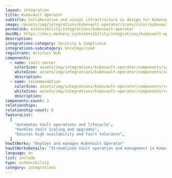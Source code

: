 ```yaml
---
layout: integration
title: Kubevault Operator
subtitle: Collaborative and visual infrastructure as design for Kubevault Operator
image: /assets/img/integrations/kubevault-operator/icons/color/kubevault-operator-color.svg
permalink: extensibility/integrations/kubevault-operator
docURL: https://docs.meshery.io/extensibility/integrations/kubevault-operator
description:
integrations-category: Security & Compliance
integrations-subcategory: Uncategorized
registrant: Artifact Hub
components:
  - name: vault-server
    colorIcon: assets/img/integrations/kubevault-operator/components/vault-server/icons/color/vault-server-color.svg
    whiteIcon: assets/img/integrations/kubevault-operator/components/vault-server/icons/white/vault-server-white.svg
    description:
  - name: recommendation
    colorIcon: assets/img/integrations/kubevault-operator/components/recommendation/icons/color/recommendation-color.svg
    whiteIcon: assets/img/integrations/kubevault-operator/components/recommendation/icons/white/recommendation-white.svg
    description:
components-count: 2
relationships:
relationship-count: 0
featureList:
  [
    "Automates Vault operations and lifecycle",
    "Handles Vault scaling and upgrades",
    "Ensures high availability and fault tolerance",
  ]
howItWorks: "Deploys and manages KubeVault Operator"
howItWorksDetails: "Streamlined Vault operation and management in Kubernetes"
language: en
list: include
type: extensibility
category: integrations
---
```

